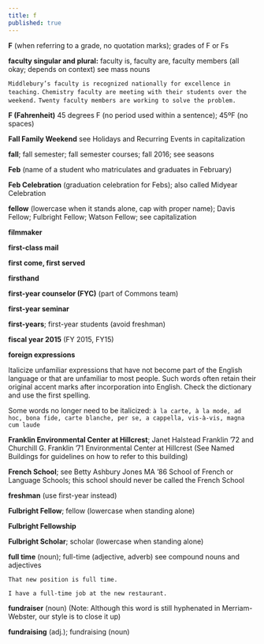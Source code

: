 ```yaml
---
title: f
published: true
---
```


**F** (when referring to a grade, no quotation marks); grades of F or Fs

**faculty singular and plural:** faculty is, faculty are, faculty members (all okay; depends on context) see mass nouns

`Middlebury’s faculty is recognized nationally for excellence in teaching.` 
`Chemistry faculty are meeting with their students over the weekend.` 
`Twenty faculty members are working to solve the problem.`

**F (Fahrenheit)** 45 degrees F (no period used within a sentence); 45ºF (no spaces)

**Fall Family Weekend** see Holidays and Recurring Events in capitalization

**fall**; fall semester; fall semester courses; fall 2016; see seasons

**Feb** (name of a student who matriculates and graduates in February)

**Feb Celebration** (graduation celebration for Febs); also called Midyear Celebration

**fellow** (lowercase when it stands alone, cap with proper name); Davis Fellow; Fulbright Fellow;  Watson Fellow; see capitalization

**filmmaker**

**first-class mail**

**first come, first served**

**firsthand**

**first-year counselor (FYC)** (part of Commons team)

**first-year seminar**

**first-years**; first-year students (avoid freshman)

**fiscal year 2015** (FY 2015, FY15)

**foreign expressions**

Italicize unfamiliar expressions that have not become part of the English language or that are unfamiliar to most people. Such words often retain their original accent marks after incorporation into English. Check the dictionary and use the first spelling.

Some words no longer need to be italicized: `à la carte, à la mode, ad hoc, bona fide, carte blanche, per se, a cappella, vis-à-vis, magna cum laude`

**Franklin Environmental Center at Hillcrest**; Janet Halstead Franklin ’72 and Churchill G. Franklin ’71 Environmental Center at Hillcrest (See Named Buildings for guidelines on how to refer to this building)

**French School**; see Betty Ashbury Jones MA ’86 School of French or Language Schools; this school should never be called the French School

**freshman** (use first-year instead)

**Fulbright Fellow**; fellow (lowercase when standing alone)

**Fulbright Fellowship**

**Fulbright Scholar**; scholar (lowercase when standing alone)

**full time** (noun); full-time (adjective, adverb) see compound nouns and adjectives

`That new position is full time. `

`I have a full-time job at the new restaurant.`

**fundraiser** (noun) (Note: Although this word is still hyphenated in Merriam-Webster, our style is to close it up)

**fundraising** (adj.); fundraising (noun)
